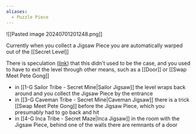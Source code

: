 ```yaml
---
aliases:
  - Puzzle Piece
---
```

![[Pasted image 20240701201248.png]]

Currently when you collect a Jigsaw Piece you are automatically warped out of the [[Secret Level]]

There is speculation ([link](https://discord.com/channels/313375426112389123/408694062862958592/1282159626900471870)) that this didn't used to be the case, and you used to have to exit the level through other means, such as a [[Door]] or [[Swap Meet Pete Gong]]
- in [[1-G Sailor Tribe - Secret Mine|Sailor Jigsaw]] the level wraps back around and you collect the Jigsaw Piece by the entrance
- in [[3-G Caveman Tribe - Secret Mine|Caveman Jigsaw]] there is a trick [[Swap Meet Pete Gong]] before the Jigsaw Piece, which you presumably had to go back and hit
- in [[4-G Inca Tribe - Secret Maze|Inca Jigsaw]] in the room with the Jigsaw Piece, behind one of the walls there are remnants of a door